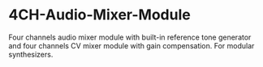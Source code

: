 # 4CH-Audio-Mixer-Module
Four channels audio mixer module with built-in reference tone generator and four channels CV mixer module with gain compensation. For modular synthesizers.


